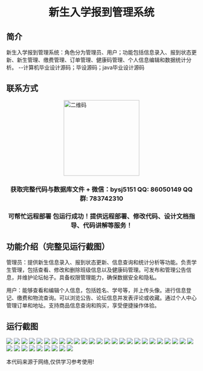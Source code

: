 <p><h1 align="center">新生入学报到管理系统</h1></p>

## 简介
新生入学报到管理系统：角色分为管理员、用户；功能包括信息录入、报到状态更新、新生管理、缴费管理、订单管理、健康码管理、个人信息编辑和数据统计分析。    --计算机毕业设计源码；毕设源码；java毕业设计源码


## 联系方式
<img src="https://bs-1329754181.cos.ap-shanghai.myqcloud.com/wx.jpg" alt="二维码" style="display: block; margin: 0 auto;" width="200px">
<p><h3 align="center">获取完整代码与数据库文件 + 微信：bysj5151 QQ: 86050149 QQ群: 783742310</h3></p>
<p><h3 align="center">可帮忙远程部署 包运行成功！提供远程部署、修改代码、设计文档指导、代码讲解等服务！</h3></p>

## 功能介绍（完整见运行截图）
管理员：提供新生信息录入、报到状态更新、信息查询和统计分析等功能。负责学生管理，包括查看、修改和删除班级信息以及健康码管理。可发布和管理公告信息，并维护论坛帖子。具备权限管理能力，确保数据安全和隐私。

用户：能够查看和编辑个人信息，包括姓名、学号等，并上传头像。进行信息登记、缴费和物流查询。可以浏览公告、论坛信息并发表评论或收藏。通过个人中心管理订单和地址。支持商品信息查询和购买，享受便捷操作体验。


## 运行截图
![](https://bs-1329754181.cos.ap-shanghai.myqcloud.com/ssm/newStudentEnrollmentManagementSystem/img/001.jpg)
![](https://bs-1329754181.cos.ap-shanghai.myqcloud.com/ssm/newStudentEnrollmentManagementSystem/img/002.jpg)
![](https://bs-1329754181.cos.ap-shanghai.myqcloud.com/ssm/newStudentEnrollmentManagementSystem/img/003.jpg)
![](https://bs-1329754181.cos.ap-shanghai.myqcloud.com/ssm/newStudentEnrollmentManagementSystem/img/004.jpg)
![](https://bs-1329754181.cos.ap-shanghai.myqcloud.com/ssm/newStudentEnrollmentManagementSystem/img/005.jpg)
![](https://bs-1329754181.cos.ap-shanghai.myqcloud.com/ssm/newStudentEnrollmentManagementSystem/img/006.jpg)
![](https://bs-1329754181.cos.ap-shanghai.myqcloud.com/ssm/newStudentEnrollmentManagementSystem/img/007.jpg)
![](https://bs-1329754181.cos.ap-shanghai.myqcloud.com/ssm/newStudentEnrollmentManagementSystem/img/008.jpg)
![](https://bs-1329754181.cos.ap-shanghai.myqcloud.com/ssm/newStudentEnrollmentManagementSystem/img/009.jpg)
![](https://bs-1329754181.cos.ap-shanghai.myqcloud.com/ssm/newStudentEnrollmentManagementSystem/img/010.jpg)
![](https://bs-1329754181.cos.ap-shanghai.myqcloud.com/ssm/newStudentEnrollmentManagementSystem/img/011.jpg)
![](https://bs-1329754181.cos.ap-shanghai.myqcloud.com/ssm/newStudentEnrollmentManagementSystem/img/012.jpg)
![](https://bs-1329754181.cos.ap-shanghai.myqcloud.com/ssm/newStudentEnrollmentManagementSystem/img/013.jpg)
![](https://bs-1329754181.cos.ap-shanghai.myqcloud.com/ssm/newStudentEnrollmentManagementSystem/img/014.jpg)
![](https://bs-1329754181.cos.ap-shanghai.myqcloud.com/ssm/newStudentEnrollmentManagementSystem/img/015.jpg)
![](https://bs-1329754181.cos.ap-shanghai.myqcloud.com/ssm/newStudentEnrollmentManagementSystem/img/016.jpg)
![](https://bs-1329754181.cos.ap-shanghai.myqcloud.com/ssm/newStudentEnrollmentManagementSystem/img/017.jpg)
![](https://bs-1329754181.cos.ap-shanghai.myqcloud.com/ssm/newStudentEnrollmentManagementSystem/img/018.jpg)
![](https://bs-1329754181.cos.ap-shanghai.myqcloud.com/ssm/newStudentEnrollmentManagementSystem/img/019.jpg)
![](https://bs-1329754181.cos.ap-shanghai.myqcloud.com/ssm/newStudentEnrollmentManagementSystem/img/020.jpg)
![](https://bs-1329754181.cos.ap-shanghai.myqcloud.com/ssm/newStudentEnrollmentManagementSystem/img/021.jpg)
![](https://bs-1329754181.cos.ap-shanghai.myqcloud.com/ssm/newStudentEnrollmentManagementSystem/img/022.jpg)
![](https://bs-1329754181.cos.ap-shanghai.myqcloud.com/ssm/newStudentEnrollmentManagementSystem/img/023.jpg)
![](https://bs-1329754181.cos.ap-shanghai.myqcloud.com/ssm/newStudentEnrollmentManagementSystem/img/024.jpg)
![](https://bs-1329754181.cos.ap-shanghai.myqcloud.com/ssm/newStudentEnrollmentManagementSystem/img/025.jpg)
![](https://bs-1329754181.cos.ap-shanghai.myqcloud.com/ssm/newStudentEnrollmentManagementSystem/img/026.jpg)
![](https://bs-1329754181.cos.ap-shanghai.myqcloud.com/ssm/newStudentEnrollmentManagementSystem/img/027.jpg)
![](https://bs-1329754181.cos.ap-shanghai.myqcloud.com/ssm/newStudentEnrollmentManagementSystem/img/028.jpg)
![](https://bs-1329754181.cos.ap-shanghai.myqcloud.com/ssm/newStudentEnrollmentManagementSystem/img/029.jpg)
![](https://bs-1329754181.cos.ap-shanghai.myqcloud.com/ssm/newStudentEnrollmentManagementSystem/img/030.jpg)
![](https://bs-1329754181.cos.ap-shanghai.myqcloud.com/ssm/newStudentEnrollmentManagementSystem/img/031.jpg)
![](https://bs-1329754181.cos.ap-shanghai.myqcloud.com/ssm/newStudentEnrollmentManagementSystem/img/032.jpg)
![](https://bs-1329754181.cos.ap-shanghai.myqcloud.com/ssm/newStudentEnrollmentManagementSystem/img/033.jpg)
![](https://bs-1329754181.cos.ap-shanghai.myqcloud.com/ssm/newStudentEnrollmentManagementSystem/img/034.jpg)

<p>本代码来源于网络,仅供学习参考使用!</p>
